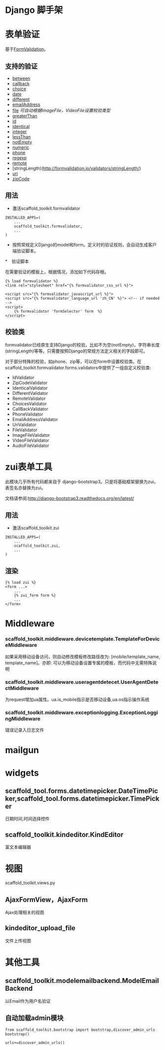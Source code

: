 # Django 脚手架

# 表单验证

基于[FormValidation](http://formvalidation.io/)。

## 支持的验证

* [between](http://formvalidation.io/validators/between/)
* [callback](http://formvalidation.io/validators/callback/)
* [choice](http://formvalidation.io/validators/choice/)
* [date](http://formvalidation.io/validators/date/)
* [different](http://formvalidation.io/validators/different/)
* [emailAddress](http://formvalidation.io/validators/emailAddress/)
* [file](http://formvalidation.io/validators/file/) *可自动根据ImageFile，VideoFile设置校验类型*
* [greaterThan](http://formvalidation.io/validators/greaterThan/)
* [id](http://formvalidation.io/validators/id/)
* [identical](http://formvalidation.io/validators/identical/)
* [integer](http://formvalidation.io/validators/integer/)
* [lessThan](http://formvalidation.io/validators/lessThan/)
* [notEmpty](http://formvalidation.io/validators/notEmpty/)
* [numeric](http://formvalidation.io/validators/numeric/)
* [phone](http://formvalidation.io/validators/phone/)
* [regexp](http://formvalidation.io/validators/regexp/)
* [remote](http://formvalidation.io/validators/remote/)
* [stringLength)(http://formvalidation.io/validators/stringLength/)
* [uri](http://formvalidation.io/validators/uri/)
* [zipCode](http://formvalidation.io/validators/zipCode/)

## 用法

* 激活scaffold_toolkit.formvalidator

```#!python
INSTALLED_APPS=(
    ...
    scaffold_toolkit.formvalidator,
    ...
)
```

* 按照常规定义Django的model和form。定义时的验证规则，会自动生成客户端验证脚本。

*　验证脚本

在需要验证的模板上，根据情况，添加如下代码存根。

```#!html
{% load formvalidator %}
<link rel="stylesheet" href="{% formvalidator_css_url %}">

<script src="{% formvalidator_javascript_url %}">
<script src="{% formvalidator_language_url 'zh_CN' %}"> <!-- if needed -->
<script>
    {% formvalidator 'formSelector' form  %}
</script>
```

## 校验类

formvalidator已经原生支持Django的校验，比如不为空(notEmpty)，字符串长度(stringLength)等等。只需要按照Django的常规方法定义相关的字段即可。

对于部分特殊的校验，如phone、zip等，可以在form中设置校验类。在scaffold_toolkit.formvalidator.forms.validators中提供了一组自定义校验类:

* IdValidator
* ZipCodeValidator
* IdenticalValidator
* DifferentValidator
* RemoteValidator
* ChoicesValidator
* CallBackValidator
* PhoneValidator
* EmailAddressValidator
* UriValidator
* FileValidator
* ImageFileValidator
* VideoFileValidator
* AudioFileValidator


# zui表单工具

此模块几乎所有代码都来自于 django-bootstrap3。只是将基础框架替换为zui。表签名亦替换为zui。

文档请参阅:http://django-bootstrap3.readthedocs.org/en/latest/

## 用法

* 激活scaffold_toolkit.zui

```#!python
INSTALLED_APPS=(
    ...
    scaffold_toolkit.zui,
    ...
)
```

## 渲染

```#!html
{% load zui %}
<form ...>
    ...
    {% zui_form form %}
    ...
</form>
```

# Middleware

### scaffold_toolkit.middleware.devicetemplate.TemplateForDeviceMiddleware
如果采用移动设备访问，则自动修改模板修改路径改为: [mobile/template_name, template_name]。亦即: 可以为移动设备设置专属的模板，而代码中无需特殊说明

### scaffold_toolkit.middleware.useragentdetecet.UserAgentDetectMiddleware
为request增加ua属性。ua.is_mobile指示是否移动设备,ua.os指示操作系统

### scaffold_toolkit.middleware.exceptionlogging.ExceptionLoggingMiddleware
错误记录入日志文件
    
# mailgun

# widgets

## scaffold_tool.forms.datetimepicker.DateTimePicker,scaffold_tool.forms.datetimepicker.TimePicker
日期时间,时间选择控件

## scaffold_toolkit.kindeditor.KindEditor
富文本编辑器

# 视图

scaffold_toolkit.views.py

## AjaxFormView，AjaxForm
Ajax处理相关的视图

## kindeditor_upload_file
文件上传视图

# 其他工具

## scaffold_toolkit.modelemailbackend.ModelEmailBackend
以Email作为用户名验证

## 自动加载admin模块

```#!python
from scaffold_toolkit.bootstrap import bootstrap,discover_admin_urls
bootstrap()

urls+=discover_admin_urls()
```

